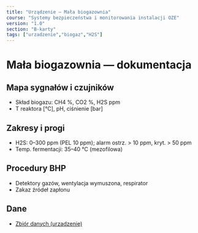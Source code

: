 ```yaml
---
title: "Urządzenie — Mała biogazownia"
course: "Systemy bezpieczeństwa i monitorowania instalacji OZE"
version: "1.0"
section: "B-karty"
tags: ["urzadzenie","biogaz","H2S"]
---
```


# Mała biogazownia — dokumentacja

## Mapa sygnałów i czujników
- Skład biogazu: CH4 %, CO2 %, H2S ppm
- T reaktora [°C], pH, ciśnienie [bar]

## Zakresy i progi
- H2S: 0–300 ppm (PEL 10 ppm); alarm ostrz. > 10 ppm, kryt. > 50 ppm
- Temp. fermentacji: 35–40 °C (mezofilowa)

## Procedury BHP
- Detektory gazów, wentylacja wymuszona, respirator
- Zakaz źródeł zapłonu

## Dane
- [Zbiór danych (urzadzenie)](/cwiczenia/dane/urz_biogazownia-mala.csv)

